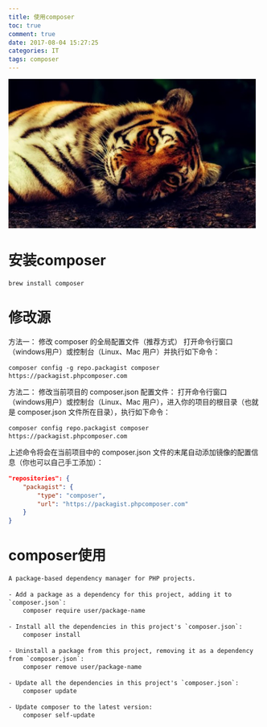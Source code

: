 ```yaml
---
title: 使用composer
toc: true
comment: true
date: 2017-08-04 15:27:25
categories: IT
tags: composer
---
```




<img src="using-composer/20170804150183174467257.png" width="492" height="297"/>


<!--more-->

# 安装composer

```shell
brew install composer
```

# 修改源

方法一： 修改 composer 的全局配置文件（推荐方式）
打开命令行窗口（windows用户）或控制台（Linux、Mac 用户）并执行如下命令：

```shell
composer config -g repo.packagist composer https://packagist.phpcomposer.com
```

方法二： 修改当前项目的 composer.json 配置文件：
打开命令行窗口（windows用户）或控制台（Linux、Mac 用户），进入你的项目的根目录（也就是 composer.json 文件所在目录），执行如下命令：

```shell
composer config repo.packagist composer https://packagist.phpcomposer.com
```

上述命令将会在当前项目中的 composer.json 文件的末尾自动添加镜像的配置信息（你也可以自己手工添加）：
```json
"repositories": {
    "packagist": {
        "type": "composer",
        "url": "https://packagist.phpcomposer.com"
    }
}
```

# composer使用



```shell
A package-based dependency manager for PHP projects.

- Add a package as a dependency for this project, adding it to `composer.json`:
    composer require user/package-name

- Install all the dependencies in this project's `composer.json`:
    composer install

- Uninstall a package from this project, removing it as a dependency from `composer.json`:
    composer remove user/package-name

- Update all the dependencies in this project's `composer.json`:
    composer update

- Update composer to the latest version:
    composer self-update
```




